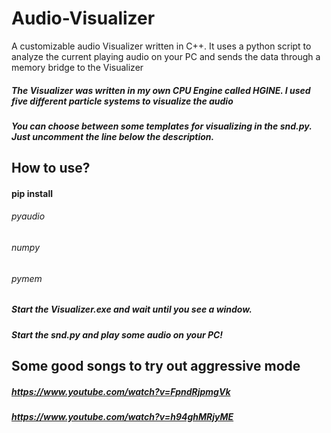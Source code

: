 # Audio-Visualizer
A customizable audio Visualizer written in C++. It uses a python script to analyze the current playing audio on your PC and sends the data through a memory bridge to the Visualizer

##### The Visualizer was written in my own CPU Engine called HGINE. I used five different particle systems to visualize the audio

##### You can choose between some templates for visualizing in the snd.py. Just uncomment the line below the description.

## How to use?

#### pip install
###### pyaudio
###### numpy
###### pymem
##### Start the Visualizer.exe and wait until you see a window.
##### Start the snd.py and play some audio on your PC!


## Some good songs to try out aggressive mode

##### https://www.youtube.com/watch?v=FpndRjpmgVk
##### https://www.youtube.com/watch?v=h94ghMRjyME
